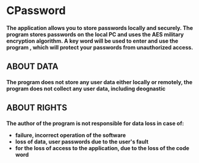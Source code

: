 # CPassword

<h4>The application allows you to store passwords locally and securely. The program stores passwords on the local PC and uses the AES military encryption algorithm. A key word will be used to enter and use the program , which will protect your passwords from unauthorized access. </h4>

<h2> ABOUT DATA </h2>

<h4>  The program does not store any user data either locally or remotely, the program does not collect any user data, including deognastic </h4>

<h2> ABOUT RIGHTS </h2>

<h4> 

The author of the program is not responsible for data loss in case of:

- failure, incorrect operation of the software
- loss of data, user passwords due to the user's fault
- for the loss of access to the application, due to the loss of the code word


</h4>

